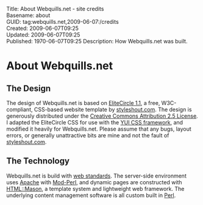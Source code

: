Title: About Webquills.net - site credits  
Basename: about  
GUID: tag:webquills.net,2009-06-07:/credits  
Created: 2009-06-07T09:25  
Updated: 2009-06-07T09:25  
Published: 1970-06-07T09:25
Description: How Webquills.net was built.  

# About Webquills.net

## The Design
The design of Webquills.net is based on <a href="http://www.styleshout.com/templates/preview/EliteCircle1-1/index.html">EliteCircle 1.1</a>, 
a free, W3C-compliant, CSS-based website template by
<a href="http://www.styleshout.com/">styleshout.com</a>. The design is generously
distributed under the <a rel="license" href="http://creativecommons.org/licenses/by/2.5/">
Creative Commons Attribution 2.5  License</a>. I adapted the EliteCircle CSS for use
with the [YUI CSS framework](http://developer.yahoo.com/yui/grids/), and modified it heavily
for Webquills.net. Please assume that any bugs, layout errors, or generally unattractive
bits are mine and not the fault of <a href="http://www.styleshout.com/">styleshout.com</a>.

## The Technology
Webquills.net is build with [web standards](http://www.webstandards.org/). The server-side 
environment uses [Apache](http://httpd.apache.org) with [Mod-Perl](http://perl.apache.org),
and dynamic pages are constructed with [HTML::Mason](http://masonhq.com), a template system
and lightweight web framework. The underlying content management software is all custom 
built in [Perl](http://www.perl.org).
